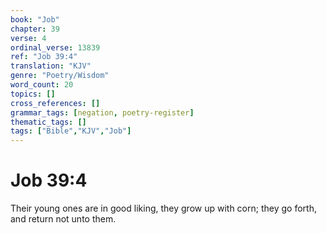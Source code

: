 ```yaml
---
book: "Job"
chapter: 39
verse: 4
ordinal_verse: 13839
ref: "Job 39:4"
translation: "KJV"
genre: "Poetry/Wisdom"
word_count: 20
topics: []
cross_references: []
grammar_tags: [negation, poetry-register]
thematic_tags: []
tags: ["Bible","KJV","Job"]
---
```


# Job 39:4

Their young ones are in good liking, they grow up with corn; they go forth, and return not unto them.
